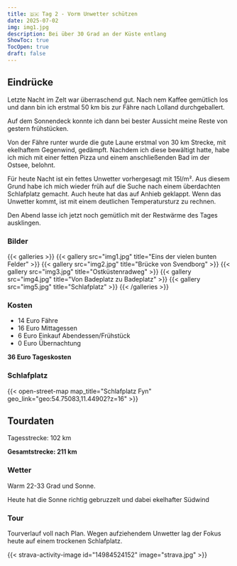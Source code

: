 ```yaml
---
title: 🇩🇰 Tag 2 - Vorm Unwetter schützen
date: 2025-07-02
img: img1.jpg
description: Bei über 30 Grad an der Küste entlang
ShowToc: true
TocOpen: true
draft: false
---
```


## Eindrücke
Letzte Nacht im Zelt war überraschend gut. Nach nem Kaffee gemütlich los und dann bin ich erstmal 50 km bis zur Fähre nach Lolland durchgeballert. 

Auf dem Sonnendeck konnte ich dann bei bester Aussicht meine Reste von gestern frühstücken. 

Von der Fähre runter wurde die gute Laune erstmal von 30 km Strecke, mit ekelhaftem Gegenwind, gedämpft. Nachdem ich diese bewältigt hatte, habe ich mich mit einer fetten Pizza und einem anschließenden Bad im der Ostsee, belohnt. 

Für heute Nacht ist ein fettes Unwetter vorhergesagt mit 15l/m². Aus diesem Grund habe ich mich wieder früh auf die Suche nach einem überdachten Schlafplatz gemacht. Auch heute hat das auf Anhieb geklappt. 
Wenn das Unwetter kommt, ist mit einem deutlichen Temperatursturz zu rechnen.

Den Abend lasse ich jetzt noch gemütlich mit der Restwärme des Tages ausklingen. 

### Bilder
{{< galleries >}}
{{< gallery src="img1.jpg" title="Eins der vielen bunten Felder" >}}
{{< gallery src="img2.jpg" title="Brücke von Svendborg" >}}
{{< gallery src="img3.jpg" title="Ostküstenradweg" >}}
{{< gallery src="img4.jpg" title="Von Badeplatz zu Badeplatz" >}}
{{< gallery src="img5.jpg" title="Schlafplatz" >}}
{{< /galleries >}}

### Kosten
- 14 Euro Fähre
- 16 Euro Mittagessen
- 6 Euro Einkauf Abendessen/Frühstück 
- 0 Euro Übernachtung 

**36 Euro Tageskosten**

### Schlafplatz 
{{< open-street-map map_title="Schlafplatz Fyn" geo_link="geo:54.75083,11.44902?z=16" >}}

## Tourdaten
Tagesstrecke: 102 km

**Gesamtstrecke: 211 km**

### Wetter
Warm 22-33 Grad und Sonne.

Heute hat die Sonne richtig gebruzzelt und dabei ekelhafter Südwind 

### Tour
Tourverlauf voll nach Plan. Wegen aufziehendem Unwetter lag der Fokus heute auf einem trockenen Schlafplatz.

{{< strava-activity-image id="14984524152" image="strava.jpg" >}}
